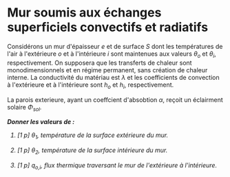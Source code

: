 # Mur soumis aux échanges superficiels convectifs et radiatifs

Considérons un mur d'épaisseur <i>e</i> et de surface <i>S</i> dont les températures de l'air à l'extérieure <i>o</i> et à l'intérieure <i>i</i> sont maintenues aux valeurs <i>&theta;<sub>o</sub></i> et <i>&theta;<sub>i</sub></i>, respectivement. On supposera que les transferts de chaleur sont monodimensionnels et en régime permanent, sans création de chaleur interne. La conductivité du matériau est <i>&lambda;</i> et les coefficients de convection à l'extérieure et à l'intérieure sont <i>h<sub>o</sub></i> et <i>h<sub>i</sub></i>, respectivement.

La parois exterieure, ayant un coeffcient d'absobtion <i>&alpha;</i>, reçoit un éclairment solaire <i>&Phi;<sub>sol</sub>.

**Donner les valeurs de :**

1. [1 p] <i>&theta;<sub>1</sub></i>, température de la surface extérieure du mur.

2. [1 p] <i>&theta;<sub>2</sub></i>, température de la surface intérieure du mur.

3. [1 p] <i>q<sub>o,i</sub></i>, flux thermique traversant le mur de l'extérieure à l'intérieure.
